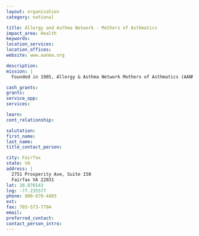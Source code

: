 ```yaml
---
layout: organization
category: national

title: Allergy and Asthma Network - Mothers of Asthmatics
impact_area: Health
keywords: 
location_services: 
location_offices: 
website: www.aanma.org

description: 
mission: |
  Founded in 1985, Allergy & Asthma Network Mothers of Asthmatics (AANMA) is a national nonprofit network of families whose desire is to overcome, not cope with, allergies and asthma. The shortest route to that goal is knowledge - that’s why AANMA produces the most accurate, timely, practical, and livable alternatives to suffering.

cash_grants: 
grants: 
service_opp: 
services: 

learn: 
cont_relationship: 

salutation: 
first_name: 
last_name: 
title_contact_person: 

city: Fairfax
state: VA
address: |
  2751 Prosperity Ave, Suite 150  
  Fairfax VA 22031
lat: 38.876543
lng: -77.235577
phone: 800-878-4403
ext: 
fax: 703-573-7794
email: 
preferred_contact: 
contact_person_intro: 
---
```

